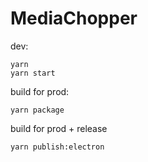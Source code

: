 # MediaChopper


dev:

```
yarn
yarn start
```

build for prod:

```
yarn package
```

build for prod + release
```
yarn publish:electron
```